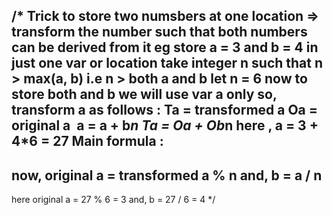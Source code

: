 /*
Trick to store two numsbers at one location
=> transform the number such that both numbers can be derived from it
eg store a = 3 and b = 4 in just one var or location
take integer n such that n > max(a, b) i.e n > both a and b
let n = 6
now to store both and b we will use var a only
so, transform a as follows :
Ta = transformed a
Oa = original a
​
a = a + b*n
Ta = Oa + Ob*n
here , a = 3 + 4*6 = 27
Main formula :
-------------------------------
now, original a = transformed a % n
and, b = a / n
--------------------------------
here original a = 27 % 6 = 3
and, b = 27 / 6 = 4
*/
